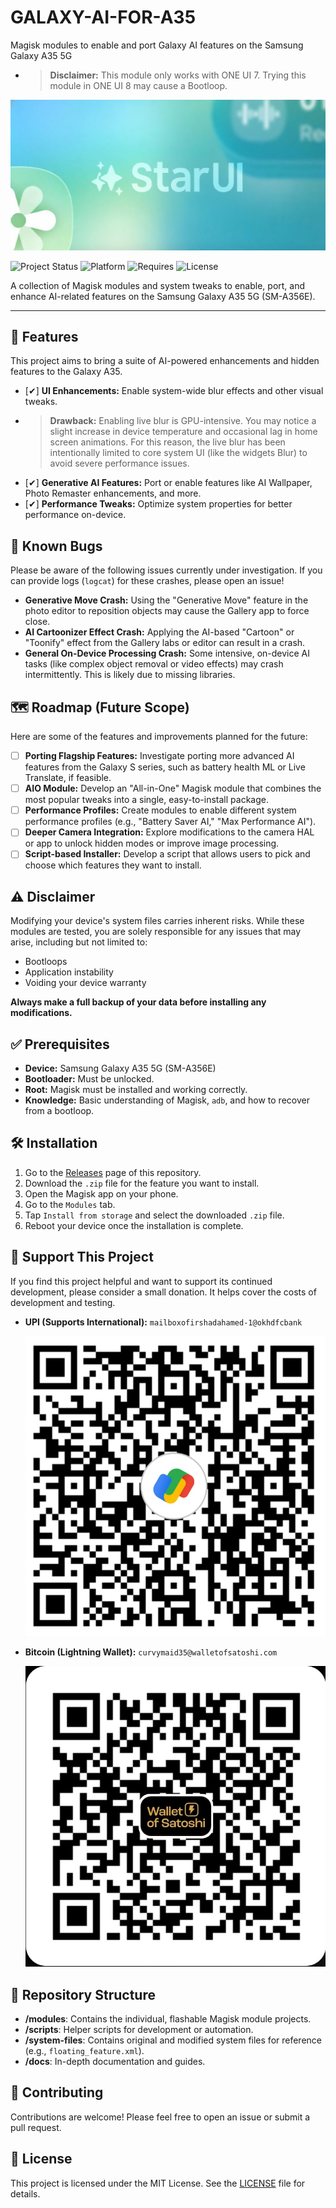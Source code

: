 # GALAXY-AI-FOR-A35
Magisk modules to enable and port Galaxy AI features on the Samsung Galaxy A35 5G

- > **Disclaimer:** This module only works with ONE UI 7. Trying this module in ONE UI 8 may cause a Bootloop.

![](assets/banner.png)

![Project Status](https://img.shields.io/badge/status-in--development-yellow)
![Platform](https://img.shields.io/badge/platform-Android%20(Samsung%20Galaxy%20A35)-blue)
![Requires](https://img.shields.io/badge/requires-Root%20(Magisk)-red)
![License](https://img.shields.io/badge/license-MIT-green)

A collection of Magisk modules and system tweaks to enable, port, and enhance AI-related features on the Samsung Galaxy A35 5G (SM-A356E).

---

## 🚀 Features

This project aims to bring a suite of AI-powered enhancements and hidden features to the Galaxy A35.

- [✔] **UI Enhancements:** Enable system-wide blur effects and other visual tweaks.
 - > **Drawback:** Enabling live blur is GPU-intensive. You may notice a slight increase in device temperature and occasional lag in home screen animations. For this reason, the live blur has been intentionally limited to core system UI (like the widgets Blur) to avoid severe performance issues.
- [✔] **Generative AI Features:** Port or enable features like AI Wallpaper, Photo Remaster enhancements, and more.
- [✔] **Performance Tweaks:** Optimize system properties for better performance on-device.

## 🐛 Known Bugs

Please be aware of the following issues currently under investigation. If you can provide logs (`logcat`) for these crashes, please open an issue!

- **Generative Move Crash:** Using the "Generative Move" feature in the photo editor to reposition objects may cause the Gallery app to force close.
- **AI Cartoonizer Effect Crash:** Applying the AI-based "Cartoon" or "Toonify" effect from the Gallery labs or editor can result in a crash.
- **General On-Device Processing Crash:** Some intensive, on-device AI tasks (like complex object removal or video effects) may crash intermittently. This is likely due to missing libraries.

## 🗺️ Roadmap (Future Scope)

Here are some of the features and improvements planned for the future:

- [ ] **Porting Flagship Features:** Investigate porting more advanced AI features from the Galaxy S series, such as battery health ML or Live Translate, if feasible.
- [ ] **AIO Module:** Develop an "All-in-One" Magisk module that combines the most popular tweaks into a single, easy-to-install package.
- [ ] **Performance Profiles:** Create modules to enable different system performance profiles (e.g., "Battery Saver AI," "Max Performance AI").
- [ ] **Deeper Camera Integration:** Explore modifications to the camera HAL or app to unlock hidden modes or improve image processing.
- [ ] **Script-based Installer:** Develop a script that allows users to pick and choose which features they want to install.

## ⚠️ Disclaimer

Modifying your device's system files carries inherent risks. While these modules are tested, you are solely responsible for any issues that may arise, including but not limited to:
- Bootloops
- Application instability
- Voiding your device warranty

**Always make a full backup of your data before installing any modifications.**

## ✅ Prerequisites

- **Device:** Samsung Galaxy A35 5G (SM-A356E)
- **Bootloader:** Must be unlocked.
- **Root:** Magisk must be installed and working correctly.
- **Knowledge:** Basic understanding of Magisk, `adb`, and how to recover from a bootloop.

## 🛠️ Installation

1. Go to the [Releases](https://github.com/StarDust-Git-Code/Galaxy-AI-for-A35/releases) page of this repository.
2. Download the `.zip` file for the feature you want to install.
3. Open the Magisk app on your phone.
4. Go to the `Modules` tab.
5. Tap `Install from storage` and select the downloaded `.zip` file.
6. Reboot your device once the installation is complete.

## 💖 Support This Project

If you find this project helpful and want to support its continued development, please consider a small donation. It helps cover the costs of development and testing.

- **UPI (Supports International):** `mailboxofirshadahamed-1@okhdfcbank`

   ![UPI QR Code](assets/upi-qr.jpg)

  
- **Bitcoin (Lightning Wallet):** `curvymaid35@walletofsatoshi.com`

   ![Lightning Wallet QR Code](assets/lightning-qr.jpg)

  
## 📂 Repository Structure

- **/modules**: Contains the individual, flashable Magisk module projects.
- **/scripts**: Helper scripts for development or automation.
- **/system-files**: Contains original and modified system files for reference (e.g., `floating_feature.xml`).
- **/docs**: In-depth documentation and guides.

## 🤝 Contributing

Contributions are welcome! Please feel free to open an issue or submit a pull request.

## 📜 License

This project is licensed under the MIT License. See the [LICENSE](LICENSE) file for details.
